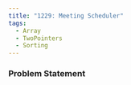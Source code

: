 ```yaml
---
title: "1229: Meeting Scheduler"
tags:
  - Array
  - TwoPointers
  - Sorting
---
```

### Problem Statement


